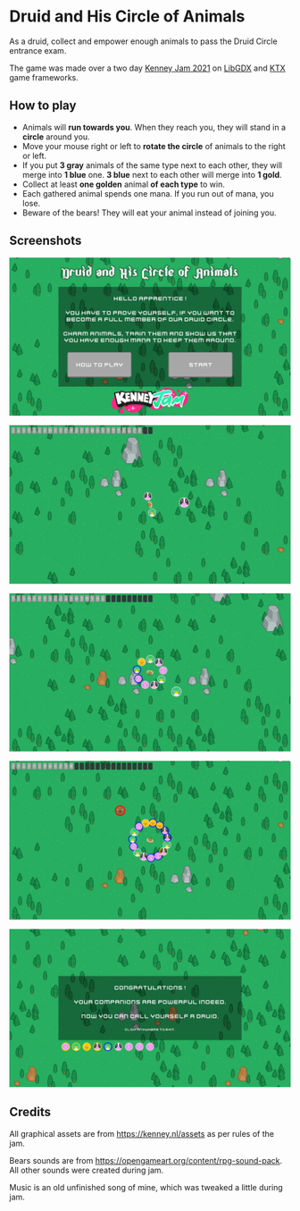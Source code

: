 # Druid and His Circle of Animals
As a druid, collect and empower enough animals to pass the Druid Circle entrance exam.

The game was made over a two day [Kenney Jam 2021](https://itch.io/jam/kenney-jam-2021) on [LibGDX](https://libgdx.com/) and [KTX](https://github.com/libktx/ktx) game frameworks.

## How to play
- Animals will **run towards you**. When they reach you, they will stand in a **circle** around you.
- Move your mouse right or left to **rotate the circle** of animals to the right or left.
- If you put **3 gray** animals of the same type next to each other, they will merge into **1 blue** one. **3 blue** next to each other will merge into **1 gold**.
- Collect at least **one golden** animal **of each type** to win.
- Each gathered animal spends one mana. If you run out of mana, you lose.
- Beware of the bears! They will eat your animal instead of joining you.

## Screenshots
 ![Start game screen](https://github.com/SamelVhatargh/druid/blob/master/screenshots/start.png "Start game screen")

 ![Beginning of game](https://github.com/SamelVhatargh/druid/blob/master/screenshots/opening.png "Beginning of game")

 ![Middle game](https://github.com/SamelVhatargh/druid/blob/master/screenshots/midgame.png "Middle game")

 ![It's a bear](https://github.com/SamelVhatargh/druid/blob/master/screenshots/bear.png "It's a bear!")

 ![Win screen](https://github.com/SamelVhatargh/druid/blob/master/screenshots/win.png "Win screen")

## Credits
All graphical assets are from https://kenney.nl/assets as per rules of the jam.

Bears sounds are from https://opengameart.org/content/rpg-sound-pack. All other sounds were created during jam.

Music is an old unfinished song of mine, which was tweaked a little during jam.